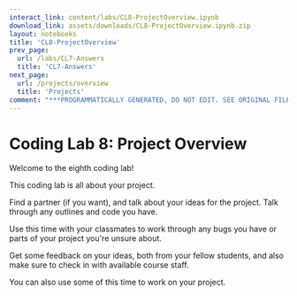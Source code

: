 ```yaml
---
interact_link: content/labs/CL8-ProjectOverview.ipynb
download_link: assets/downloads/CL8-ProjectOverview.ipynb.zip
layout: notebooks
title: 'CL8-ProjectOverview'
prev_page:
  url: /labs/CL7-Answers
  title: 'CL7-Answers'
next_page:
  url: /projects/overview
  title: 'Projects'
comment: "***PROGRAMMATICALLY GENERATED, DO NOT EDIT. SEE ORIGINAL FILES IN /content***"
---
```

# Coding Lab 8: Project Overview

Welcome to the eighth coding lab!

This coding lab is all about your project. 

Find a partner (if you want), and talk about your ideas for the project. Talk through any outlines and code you have. 

Use this time with your classmates to work through any bugs you have or parts of your project you're unsure about.

Get some feedback on your ideas, both from your fellow students, and also make sure to check in with available course staff. 

You can also use some of this time to work on your project. 
